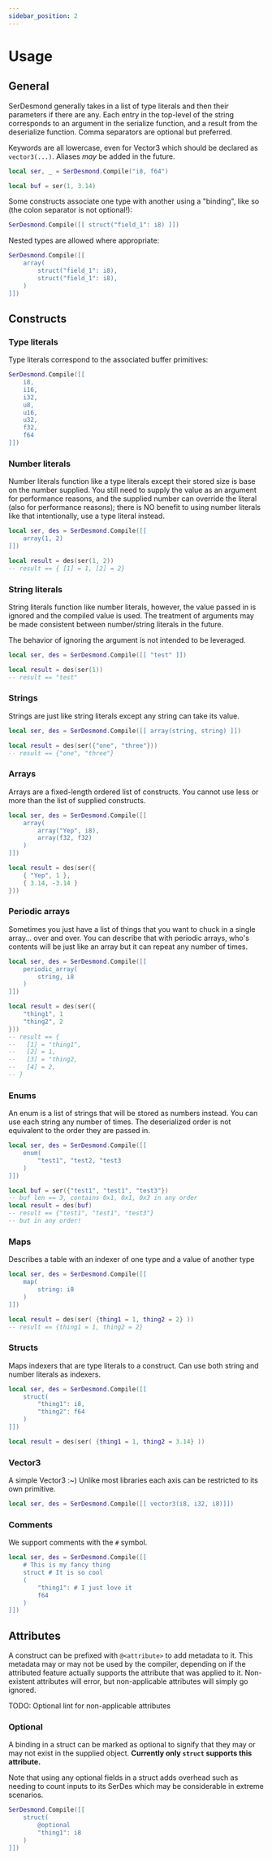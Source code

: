 ```yaml
---
sidebar_position: 2
---
```


# Usage

## General

SerDesmond generally takes in a list of type literals and then their parameters if there are any. Each entry in the top-level of the string corresponds to an argument in the serialize function, and a result from the deserialize function. Comma separators are optional but preferred.

Keywords are all lowercase, even for Vector3 which should be declared as `vector3(...)`. Aliases *may* be added in the future.

```lua
local ser, _ = SerDesmond.Compile("i8, f64")

local buf = ser(1, 3.14)
```

Some constructs associate one type with another using a "binding", like so (the colon separator is not optional!):

```lua
SerDesmond.Compile([[ struct("field_1": i8) ]])
```

Nested types are allowed where appropriate:

```lua
SerDesmond.Compile([[
	array(
		struct("field_1": i8),
		struct("field_1": i8),
	)
]])
```

## Constructs

### Type literals

Type literals correspond to the associated buffer primitives:

```lua
SerDesmond.Compile([[
	i8,
	i16,
	i32,
	u8,
	u16,
	u32,
	f32,
	f64
]])
```

### Number literals

Number literals function like a type literals except their stored size is base on the number supplied. You still need to supply the value as an argument for performance reasons, and the supplied number can override the literal (also for performance reasons); there is NO benefit to using number literals like that intentionally, use a type literal instead.

```lua
local ser, des = SerDesmond.Compile([[
	array(1, 2)
]])

local result = des(ser(1, 2))
-- result == { [1] = 1, [2] = 2}
```

### String literals

String literals function like number literals, however, the value passed in is ignored and the compiled value is used. The treatment of arguments may be made consistent between number/string literals in the future.

The behavior of ignoring the argument is not intended to be leveraged.

```lua
local ser, des = SerDesmond.Compile([[ "test" ]])

local result = des(ser(1))
-- result == "test"
```

### Strings

Strings are just like string literals except any string can take its value.

```lua
local ser, des = SerDesmond.Compile([[ array(string, string) ]])

local result = des(ser({"one", "three"}))
-- result == {"one", "three"}
```

### Arrays

Arrays are a fixed-length ordered list of constructs. You cannot use less or more than the list of supplied constructs.

```lua
local ser, des = SerDesmond.Compile([[
	array(
		array("Yep", i8),
		array(f32, f32)
	)
]])

local result = des(ser({
	{ "Yep", 1 },
	{ 3.14, -3.14 }
}))
```

### Periodic arrays

Sometimes you just have a list of things that you want to chuck in a single array... over and over. You can describe that with periodic arrays, who's contents will be just like an array but it can repeat any number of times.

```lua
local ser, des = SerDesmond.Compile([[
	periodic_array(
		string, i8
	)
]])

local result = des(ser({
	"thing1", 1
	"thing2", 2
}))
-- result == {
--   [1] = "thing1",
--	 [2] = 1,
--	 [3] = "thing2,
--	 [4] = 2,
-- }
```

### Enums

An enum is a list of strings that will be stored as numbers instead. You can use each string any number of times. The deserialized order is not equivalent to the order they are passed in.

```lua
local ser, des = SerDesmond.Compile([[
	enum(
		"test1", "test2, "test3
	)
]])

local buf = ser({"test1", "test1", "test3"})
-- buf len == 3, contains 0x1, 0x1, 0x3 in any order
local result = des(buf)
-- result == {"test1", "test1", "test3"}
-- but in any order!
```

### Maps

Describes a table with an indexer of one type and a value of another type

```lua
local ser, des = SerDesmond.Compile([[
	map(
		string: i8
	)
]])

local result = des(ser( {thing1 = 1, thing2 = 2} ))
-- result == {thing1 = 1, thing2 = 2}
```

### Structs

Maps indexers that are type literals to a construct. Can use both string and number literals as indexers.

```lua
local ser, des = SerDesmond.Compile([[
	struct(
		"thing1": i8,
		"thing2": f64
	)
]])

local result = des(ser( {thing1 = 1, thing2 = 3.14} ))
```

### Vector3

A simple Vector3 :~) Unlike most libraries each axis can be restricted to its own primitive.

```lua
local ser, des = SerDesmond.Compile([[ vector3(i8, i32, i8)]])
```

### Comments

We support comments with the `#` symbol.

```lua
local ser, des = SerDesmond.Compile([[
	# This is my fancy thing
	struct # It is so cool
	(
		"thing1": # I just love it
		f64
	)
]])
```

## Attributes

A construct can be prefixed with `@<attribute>` to add metadata to it. This metadata may or may not be used by the compiler, depending on if the attributed feature actually supports the attribute that was applied to it. Non-existent attributes will error, but non-applicable attributes will simply go ignored.

TODO: Optional lint for non-applicable attributes 

### Optional

A binding in a struct can be marked as optional to signify that they may or may not exist in the supplied object. **Currently only `struct` supports this attribute.**

Note that using any optional fields in a struct adds overhead such as needing to count inputs to its SerDes which may be considerable in extreme scenarios.

```lua
SerDesmond.Compile([[
	struct(
		@optional
		"thing1": i8
	)
]])
```

